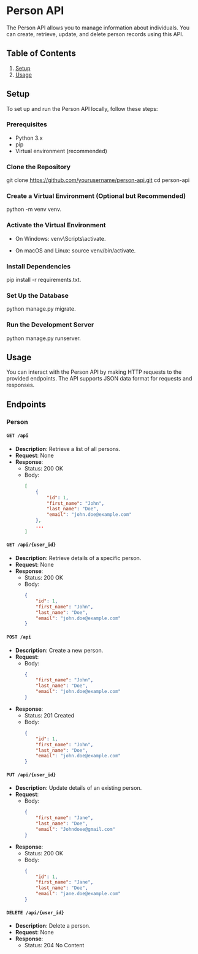 # Person API

The Person API allows you to manage information about individuals. You can create, retrieve, update, and delete person records using this API.

## Table of Contents

1. [Setup](#setup)
2. [Usage](#usage)

## Setup
To set up and run the Person API locally, follow these steps:

### Prerequisites
- Python 3.x
- pip
- Virtual environment (recommended)

### Clone the Repository
git clone https://github.com/yourusername/person-api.git
cd person-api

### Create a Virtual Environment (Optional but Recommended)
python -m venv venv.

### Activate the Virtual Environment
- On Windows:
venv\Scripts\activate.

- On macOS and Linux:
source venv/bin/activate.

### Install Dependencies
pip install -r requirements.txt.

### Set Up the Database
python manage.py migrate.

### Run the Development Server
python manage.py runserver.

## Usage
You can interact with the Person API by making HTTP requests to the provided endpoints. The API supports JSON data format for requests and responses.


## Endpoints

### Person

#### `GET /api`

- **Description**: Retrieve a list of all persons.
- **Request**: None
- **Response**:
  - Status: 200 OK
  - Body:
    ```json
    [
        {
            "id": 1,
            "first_name": "John",
            "last_name": "Doe",
            "email": "john.doe@example.com"
        },
        ...
    ]
    ```

#### `GET /api/{user_id}`

- **Description**: Retrieve details of a specific person.
- **Request**: None
- **Response**:
  - Status: 200 OK
  - Body:
    ```json
    {
        "id": 1,
        "first_name": "John",
        "last_name": "Doe",
        "email": "john.doe@example.com"
    }
    ```

#### `POST /api`

- **Description**: Create a new person.
- **Request**:
  - Body:
    ```json
    {
        "first_name": "John",
        "last_name": "Doe",
        "email": "john.doe@example.com"
    }
    ```
- **Response**:
  - Status: 201 Created
  - Body:
    ```json
    {
        "id": 1,
        "first_name": "John",
        "last_name": "Doe",
        "email": "john.doe@example.com"
    }
    ```

#### `PUT /api/{user_id}`

- **Description**: Update details of an existing person.
- **Request**:
  - Body:
    ```json
    {
        "first_name": "Jane",
        "last_name": "Doe",
        "email": "Johndoee@gmail.com"
    }
    ```
- **Response**:
  - Status: 200 OK
  - Body:
    ```json
    {
        "id": 1,
        "first_name": "Jane",
        "last_name": "Doe",
        "email": "jane.doe@example.com"
    }
    ```

#### `DELETE /api/{user_id}`

- **Description**: Delete a person.
- **Request**: None
- **Response**:
  - Status: 204 No Content